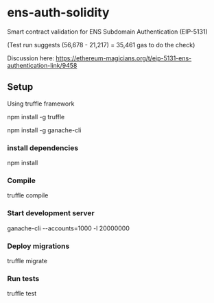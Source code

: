 # ens-auth-solidity

Smart contract validation for ENS Subdomain Authentication (EIP-5131)

(Test run suggests (56,678 - 21,217) = 35,461 gas to do the check)

Discussion here:
https://ethereum-magicians.org/t/eip-5131-ens-authentication-link/9458

## Setup

Using truffle framework

npm install -g truffle

npm install -g ganache-cli

### install dependencies

npm install

### Compile

truffle compile

### Start development server

ganache-cli --accounts=1000 -l 20000000

### Deploy migrations

truffle migrate

### Run tests

truffle test
